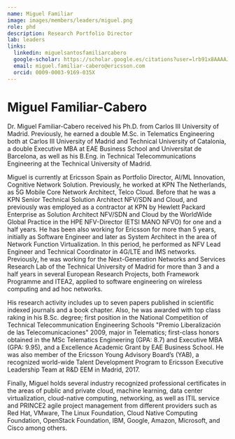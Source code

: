 ```yaml
---
name: Miguel Familiar
image: images/members/leaders/miguel.png
role: phd
description: Research Portfolio Director
lab: leaders
links:
  linkedin: miguelsantosfamiliarcabero
  google-scholar: https://scholar.google.es/citations?user=lrb91x8AAAAJ&hl=en
  email: miguel.familiar-cabero@ericsson.com
  orcid: 0009-0003-9169-035X
---
```


# Miguel Familiar-Cabero

Dr. Miguel Familiar-Cabero received his Ph.D. from Carlos III University of Madrid. Previously, he earned a double M.Sc. in Telematics Engineering both at Carlos III University of Madrid and Technical University of Catalonia, a double Executive MBA at EAE Business School and Universitat de Barcelona, as well as his B.Eng. in Technical Telecommunications Engineering at the Technical University of Madrid.

 

Miguel is currently at Ericsson Spain as Portfolio Director, AI/ML Innovation, Cognitive Network Solution. Previously, he worked at KPN The Netherlands, as 5G Mobile Core Network Architect, Telco Cloud. Before that he was a KPN Senior Technical Solution Architect NFV/SDN and Cloud, and previously was employed as a contractor at KPN by Hewlett Packard Enterprise as Solution Architect NFV/SDN and Cloud by the WorldWide Global Practice in the HPE NFV-Director (ETSI MANO NFVO) for one and a half years. He has been also working for Ericsson for more than 5 years, initially as Software Engineer and later as System Architect in the area of Network Function Virtualization. In this period, he performed as NFV Lead Engineer and Technical Coordinator in 4G/LTE and IMS networks. Previously, he was working for the Next-Generation Networks and Services Research Lab of the Technical University of Madrid for more than 3 and a half years in several European Research Projects, both Framework Programme and ITEA2, applied to software engineering on wireless computing and ad hoc networks.

 

His research activity includes up to seven papers published in scientific indexed journals and a book chapter. Also, he was awarded with top class raking in his B.Sc. degree; first position in the National Competition of Technical Telecommunication Engineering Schools "Premio Liberalización de las Telecomunicaciones" 2009, major in Telematics; first-class honors obtained in the MSc Telematics Engineering (GPA: 8.7) and Executive MBA (GPA: 9.95), and a Excellence Academic Grant by EAE Business School. He was also member of the Ericsson Young Advisory Board’s (YAB), a recognized world-wide Talent Development Program to Ericsson Executive Leadership Team at R&D EEM in Madrid, 2017.

 

Finally, Miguel holds several industry recognized professional certificates in the areas of public and private cloud, machine learning, data center virtualization, cloud-native computing, networking, as well as ITIL service and PRINCE2 agile project management from different providers such as Red Hat, VMware, The Linux Foundation, Cloud Native Computing Foundation, OpenStack Foundation, IBM, Google, Amazon, Microsoft, and Cisco among others.
